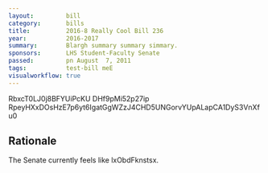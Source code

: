 ```yaml
---
layout:         bill
category:       bills
title:          2016-8 Really Cool Bill 236
year:           2016-2017
summary:        Blargh summary summary simmary.
sponsors:       LHS Student-Faculty Senate
passed:         pn August  7, 2011
tags:           test-bill meE
visualworkflow: true
---
```



RbxcT0LJ0j8BFYUiPcKU DHf9pMi52p27ip RpeyHXxDOsHzE7p6yt6IgatGgWZzJ4CHD5UNGorvYUpALapCA1DyS3VnXfu0 




Rationale
---------
The Senate currently feels like lxObdFknstsx.
